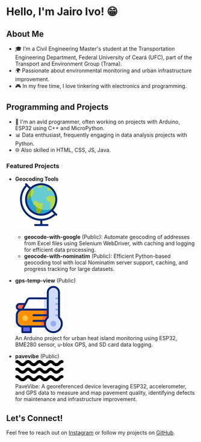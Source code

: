 # Hello, I'm Jairo Ivo! 😁

## About Me
- 🎓 I’m a Civil Engineering Master's student at the Transportation Engineering Department, Federal University of Ceará (UFC), part of the Transport and Environment Group (Trama).
- 🌍 Passionate about environmental monitoring and urban infrastructure improvement.
- 🎮 In my free time, I love tinkering with electronics and programming.

## Programming and Projects
- 🤖 I'm an avid programmer, often working on projects with Arduino, ESP32 using C++ and MicroPython.
- 📊 Data enthusiast, frequently engaging in data analysis projects with Python.
- 🌐 Also skilled in HTML, CSS, JS, Java.

### Featured Projects
- **Geocoding Tools**  
  ![Geocode](/transparent_globe.gif)
  - **geocode-with-google** (Public): Automate geocoding of addresses from Excel files using Selenium WebDriver, with caching and logging for efficient data processing.
  - **geocode-with-nominatim** (Public): Efficient Python-based geocoding tool with local Nominatim server support, caching, and progress tracking for large datasets.

- **gps-temp-view** (Public)  
  ![GPS Temp View](/car-temperature.gif)  
  An Arduino project for urban heat island monitoring using ESP32, BME280 sensor, u-blox GPS, and SD card data logging.

- **pavevibe** (Public)  
  ![PaveVibe](/vibrating.gif)  
  PaveVibe: A georeferenced device leveraging ESP32, accelerometer, and GPS data to measure and map pavement quality, identifying defects for maintenance and infrastructure improvement.

## Let's Connect!
Feel free to reach out on [Instagram](https://www.instagram.com/jairo_ivo/) or follow my projects on [GitHub](https://github.com/xToshiro?tab=repositories).
